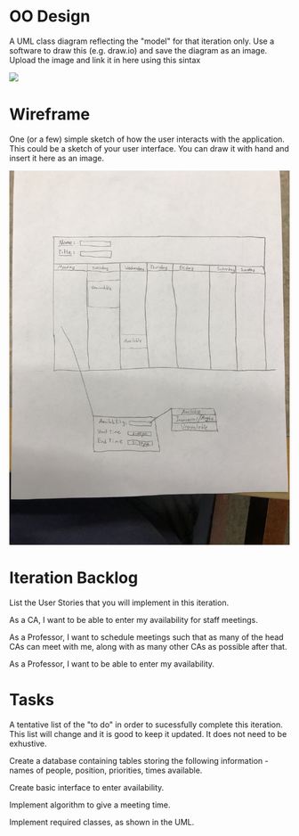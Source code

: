 # OO Design
A UML class diagram reflecting the "model" for that iteration only.
Use a software to draw this (e.g. draw.io) and save the diagram as an image. 
Upload the image and link it in here using this sintax

![](../image.png)

# Wireframe
One (or a few) simple sketch of how the user interacts with the application. 
This could be a sketch of your user interface. 
You can draw it with hand and insert it here as an image.

![](docs/wireframe.png)

# Iteration Backlog
List the User Stories that you will implement in this iteration.

As a CA, I want to be able to enter my availability for staff meetings.

As a Professor, I want to schedule meetings such that as many of the head CAs can meet with me, along with as many other CAs as possible after that.

As a Professor, I want to be able to enter my availability.

# Tasks
A tentative list of the "to do" in order to sucessfully complete this iteration. 
This list will change and it is good to keep it updated. 
It does not need to be exhustive.

Create a database containing tables storing the following information - names of people, position, priorities, times available.

Create basic interface to enter availability.

Implement algorithm to give a meeting time.

Implement required classes, as shown in the UML.
